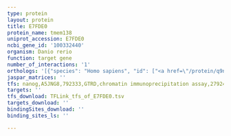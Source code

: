 ```yaml
---
type: protein
layout: protein
title: E7FDE0
protein_name: tmem138
uniprot_accession: E7FDE0
ncbi_gene_id: '100332440'
organism: Danio rerio
function: target gene
number_of_interactions: '1'
orthologs: '[{"species": "Homo sapiens", "id": ["<a href=\"/protein/q9npi0\">Q9NPI0</a>"]}, {"species": "Mus musculus", "id": ["<a href=\"/protein/q9d6g5\">Q9D6G5</a>"]}, {"species": "Rattus norvegicus", "id": ["<a href=\"/protein/b1wbm3\">B1WBM3</a>"]}, {"species": "Drosophila melanogaster", "id": ["<a href=\"/protein/q9vmk8\">Q9VMK8</a>"]}, {"species": "Caenorhabditis elegans", "id": ["Q7YX41"]}]'
jaspar_matrices: ''
tfs: nanog,A5JNG8,792333,GTRD,chromatin immunoprecipitation assay,27924024%5Buid%5D,No
targets: ''
tfs_download: TFLink_tfs_of_E7FDE0.tsv
targets_download: ''
bindingSites_download: ''
binding_sites_ls: ''

---
```

